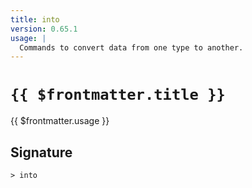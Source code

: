 ```yaml
---
title: into
version: 0.65.1
usage: |
  Commands to convert data from one type to another.
---
```


# <code>{{ $frontmatter.title }}</code>

<div style='white-space: pre-wrap;'>{{ $frontmatter.usage }}</div>

## Signature

```> into ```
